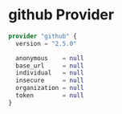 # github Provider

[embedmd]:# (github.tf)
```tf
provider "github" {
  version = "2.5.0"

  anonymous    = null
  base_url     = null
  individual   = null
  insecure     = null
  organization = null
  token        = null
}
```
